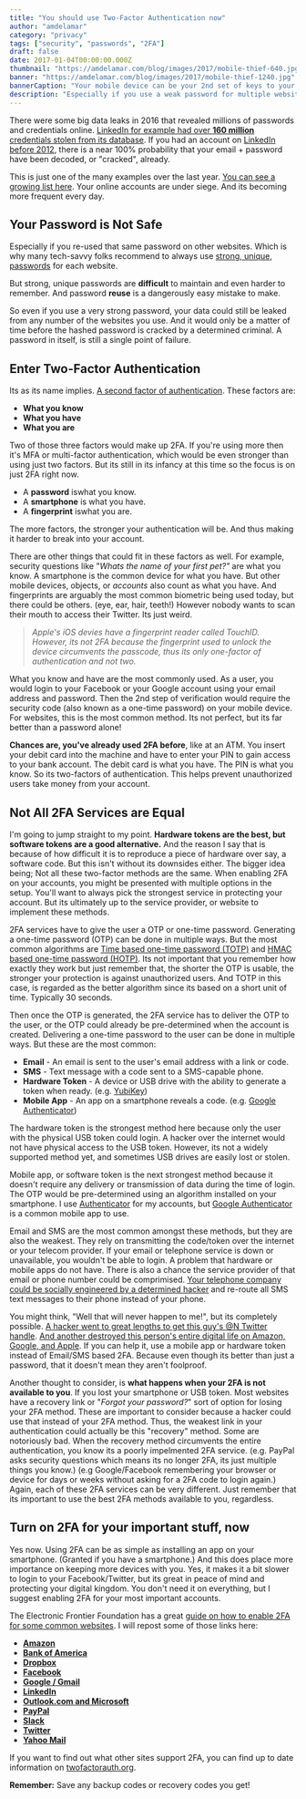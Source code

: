 ```yaml
---
title: "You should use Two-Factor Authentication now"
author: "amdelamar"
category: "privacy"
tags: ["security", "passwords", "2FA"]
draft: false
date: 2017-01-04T00:00:00.000Z
thumbnail: "https://amdelamar.com/blog/images/2017/mobile-thief-640.jpg"
banner: "https://amdelamar.com/blog/images/2017/mobile-thief-1240.jpg"
bannerCaption: "Your mobile device can be your 2nd set of keys to your digital kingdom. (Photo Credit: Kaique Rocha)"
description: "Especially if you use a weak password for multiple websites. Enabling 2FA everywhere will help protect your internet identity from the next big leak."
---
```


There were some big data leaks in 2016 that revealed millions of passwords and credentials online. [LinkedIn for example had over **160 million** credentials stolen from its database](http://arstechnica.com/security/2016/06/how-linkedins-password-sloppiness-hurts-us-all/). If you had an account on [LinkedIn before 2012](https://blog.linkedin.com/2016/05/18/protecting-our-members), there is a near 100% probability that your email + password have been decoded, or "cracked", already.

This is just one of the many examples over the last year. [You can see a growing list here](https://haveibeenpwned.com/PwnedWebsites). Your online accounts are under siege. And its becoming more frequent every day.

## Your Password is Not Safe

Especially if you re-used that same password on other websites. Which is why many tech-savvy folks recommend to always use [strong, unique, passwords](https://xkcd.com/936/) for each website.

But strong, unique passwords are **difficult** to maintain and even harder to remember. And password **reuse** is a dangerously easy mistake to make.

So even if you use a very strong password, your data could still be leaked from any number of the websites you use. And it would only be a matter of time before the hashed password is cracked by a determined criminal. A password in itself, is still a single point of failure.

## Enter Two-Factor Authentication

Its as its name implies. [A second factor of authentication](https://www.icann.org/news/blog/what-is-two-factor-authentication). These factors are:

* **What you know**
* **What you have**
* **What you are**

Two of those three factors would make up 2FA. If you're using more then it's MFA or multi-factor authentication, which would be even stronger than using just two factors. But its still in its infancy at this time so the focus is on just 2FA right now.

* A **password** iswhat you know.
* A **smartphone** is what you have.
* A **fingerprint** iswhat you are.

The more factors, the stronger your authentication will be. And thus making it harder to break into your account.

There are other things that could fit in these factors as well. For example, security questions like "_Whats the name of your first pet?"_ are what you know. A smartphone is the common device for what you have. But other mobile devices, objects, or _accounts_ also count as what you have. And fingerprints are arguably the most common biometric being used today, but there could be others. (eye, ear, hair, teeth!) However nobody wants to scan their mouth to access their Twitter. Its just weird.

> _Apple's iOS devies have a fingerprint reader called TouchID. However, its not 2FA because the fingerprint used to unlock the device circumvents the passcode, thus its only one-factor of authentication and not two._

What you know and have are the most commonly used. As a user, you would login to your Facebook or your Google account using your email address and password. Then the 2nd step of verification would require the security code (also known as a one-time password) on your mobile device. For websites, this is the most common method. Its not perfect, but its far better than a password alone!

**Chances are, you've already used 2FA before**, like at an ATM. You insert your debit card into the machine and have to enter your PIN to gain access to your bank account. The debit card is what you have. The PIN is what you know. So its two-factors of authentication. This helps prevent unauthorized users take money from your account.

## Not All 2FA Services are Equal

I'm going to jump straight to my point. **Hardware tokens are the best, but software tokens are a good alternative.** And the reason I say that is because of how difficult it is to reproduce a piece of hardware over say, a software code. But this isn't without its downsides either. The bigger idea being; Not all these two-factor methods are the same. When enabling 2FA on your accounts, you might be presented with multiple options in the setup. You'll want to always pick the strongest service in protecting your account. But its ultimately up to the service provider, or website to implement these methods.

2FA services have to give the user a OTP or one-time password. Generating a one-time password (OTP) can be done in multiple ways. But the most common algorithms are [Time based one-time password (TOTP)](https://en.wikipedia.org/wiki/Time-based_One-time_Password_Algorithm) and [HMAC based one-time password (HOTP)](https://en.wikipedia.org/wiki/HMAC-based_One-time_Password_Algorithm). Its not important that you remember how exactly they work but just remember that, the shorter the OTP is usable, the stronger your protection is against unauthorized users. And TOTP in this case, is regarded as the better algorithm since its based on a short unit of time. Typically 30 seconds.  

Then once the OTP is generated, the 2FA service has to deliver the OTP to the user, or the OTP could already be pre-determined when the account is created. Delivering a one-time password to the user can be done in multiple ways. But these are the most common:

* **Email** - An email is sent to the user's email address with a link or code.
* **SMS** - Text message with a code sent to a SMS-capable phone.
* **Hardware Token** - A device or USB drive with the ability to generate a token when ready. (e.g. [YubiKey](https://en.wikipedia.org/wiki/YubiKey))
* **Mobile App** - An app on a smartphone reveals a code. (e.g. [Google Authenticator](https://en.wikipedia.org/wiki/Google_Authenticator))

The hardware token is the strongest method here because only the user with the physical USB token could login. A hacker over the internet would not have physical access to the USB token. However, its not a widely supported method yet, and sometimes USB drives are easily lost or stolen.

Mobile app, or software token is the next strongest method because it doesn't require any delivery or transmission of data during the time of login. The OTP would be pre-determined using an algorithm installed on your smartphone. I use [Authenticator](https://mattrubin.me/authenticator/) for my accounts, but [Google Authenticator](https://en.wikipedia.org/wiki/Google_Authenticator) is a common mobile app to use.

Email and SMS are the most common amongst these methods, but they are also the weakest. They rely on transmitting the code/token over the internet or your telecom provider. If your email or telephone service is down or unavailable, you wouldn't be able to login. A problem that hardware or mobile apps do not have. There is also a chance the service provider of that email or phone number could be comprimised. [Your telephone company could be socially engineered by a determined hacker](https://www.youtube.com/watch?v=lc7scxvKQOo) and re-route all SMS text messages to their phone instead of your phone.

You might think, "Well that will never happen to me!", but its completely possible. [A hacker went to great lengths to get this guy's @N Twitter handle](http://arstechnica.com/security/2014/01/picking-up-the-pieces-after-the-n-twitter-account-theft/). [And another destroyed this person's entire digital life on Amazon, Google, and Apple](https://www.wired.com/2012/08/apple-amazon-mat-honan-hacking/). If you can help it, use a mobile app or hardware token instead of Email/SMS based 2FA. Because even though its better than just a password, that it doesn't mean they aren't foolproof.

Another thought to consider, is **what happens when your 2FA is not available to you**. If you lost your smartphone or USB token. Most websites have a recovery link or "_Forgot your password?_" sort of option for losing your 2FA method. These are important to consider because a hacker could use that instead of your 2FA method. Thus, the weakest link in your authentication could actually be this "recovery" method. Some are notoriously bad. When the recovery method circumvents the entire authentication, you know its a poorly impelmented 2FA service. (e.g. PayPal asks security questions which means its no longer 2FA, its just multiple things you know.) (e.g Google/Facebook remembering your browser or device for days or weeks without asking for a 2FA code to login again.) Again, each of these 2FA services can be very different. Just remember that its important to use the best 2FA methods available to you, regardless.

## Turn on 2FA for your important stuff, now

Yes now. Using 2FA can be as simple as installing an app on your smartphone. (Granted if you have a smartphone.) And this does place more importance on keeping more devices with you. Yes, it makes it a bit slower to login to your Facebook/Twitter, but its great in peace of mind and protecting your digital kingdom. You don't need it on everything, but I suggest enabling 2FA for your most important accounts.

The Electronic Frontier Foundation has a great [guide on how to enable 2FA for some common websites](https://www.eff.org/deeplinks/2016/12/12-days-2fa-how-enable-two-factor-authentication-your-online-accounts). I will repost some of those links here:

* [**Amazon**](https://www.eff.org/deeplinks/2016/12/how-enable-two-factor-authentication-amazon)
* [**Bank of America**](https://www.eff.org/deeplinks/2016/12/how-enable-two-factor-authentication-bank-america)
* [**Dropbox**](https://www.eff.org/deeplinks/2016/12/how-enable-two-factor-authentication-dropbox)
* [**Facebook**](https://www.eff.org/deeplinks/2016/12/how-enable-two-factor-authentication-facebook)
* [**Google / Gmail**](https://www.eff.org/deeplinks/2016/12/how-enable-two-factor-authentication-gmail-and-google)
* [**LinkedIn**](https://www.eff.org/deeplinks/2016/12/how-enable-two-factor-authentication-linkedin)
* [**Outlook.com and Microsoft**](https://www.eff.org/deeplinks/2016/12/how-enable-two-factor-authentication-outlookcom-and-microsoft)
* [**PayPal**](https://www.eff.org/deeplinks/2016/12/how-enable-two-factor-authentication-paypal)
* [**Slack**](https://www.eff.org/deeplinks/2016/12/how-enable-two-factor-authentication-slack)
* [**Twitter**](https://www.eff.org/deeplinks/2016/12/how-enable-two-factor-authentication-twitter)
* [**Yahoo Mail**](https://www.eff.org/deeplinks/2016/12/how-enable-two-factor-authentication-yahoo-mail)

If you want to find out what other sites support 2FA, you can find up to date information on [twofactorauth.org](https://twofactorauth.org/).

**Remember:** Save any backup codes or recovery codes you get!
